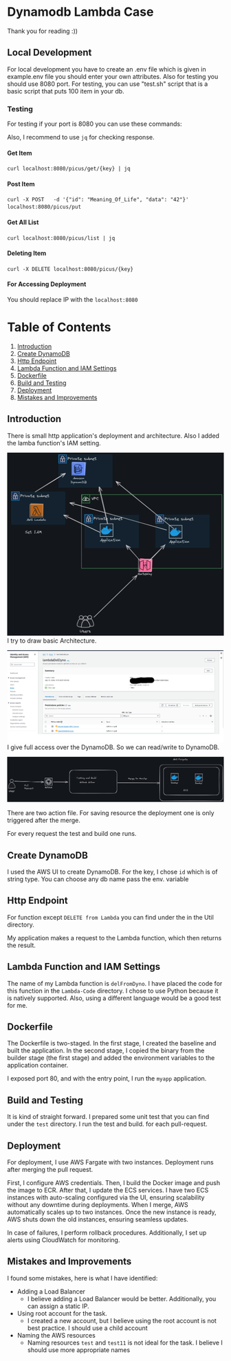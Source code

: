 # Dynamodb Lambda Case 
Thank you for reading :))
## Local Development
For local development you have to create an .env file which is given in example.env file you should enter your own 
attributes. Also for testing you should use 8080 port.
For testing, you can use "test.sh" script that is a basic script that puts 100 item in your db. 

### Testing
For testing if your port is 8080 you can use these commands:

Also, I recommend to use `jq` for checking response.
#### Get Item
`curl localhost:8080/picus/get/{key} | jq`

#### Post Item
`curl -X POST   -d '{"id": "Meaning_Of_Life", "data": "42"}'   localhost:8080/picus/put`

#### Get All List
`curl localhost:8080/picus/list | jq`

#### Deleting Item

`curl -X DELETE localhost:8080/picus/{key}`

#### For Accessing Deployment
You should  replace IP with the `localhost:8080`

# Table of Contents

1. [Introduction](#introduction)
2. [Create DynamoDB](#createdynamodb)
3. [Http Endpoint](#httpendpoint)
4. [Lambda Function and IAM Settings](#lambdafunctionandiamsettings)
5. [Dockerfile](#dockerfile)
6. [Build and Testing](#buildandtesting)
7. [Deployment](#deployment)
8. [Mistakes and Improvements](#mistakesandimprovements)

## Introduction <a name="introduction"></a>

There is small http application's deployment and architecture. Also I added the lamba function's IAM setting.

![Basic Architecture](./image/arch-1.png)
I try to draw basic Architecture.


![iam-policy](./image/iam-policy.png)
I give   full access over the DynamoDB. So we can read/write to DynamoDB.


![Github Actions](./image/arch-2.png)

There are two action file. For saving resource the deployment one is only triggered after the merge.

For every request the test and build one runs.


## Create DynamoDB <a name="createdynamodb"></a>
I used the AWS UI to create DynamoDB. For the key, I chose `id` which is of string type.
You can choose any db name pass the env. variable

## Http Endpoint <a name="httpendpoint"></a>
For function except `DELETE from Lambda` you can find under the in the Util directory.

My application makes a request to the Lambda function, which then returns the result.

## Lambda Function and IAM Settings <a name="lambdafunctionandiamsettings"></a>
The name of my Lambda function is `delFromDyno`. I have placed the code for this function in the `Lambda-Code` directory.
I chose to use Python because it is natively supported. Also, using a different language would be a good test for me.

## Dockerfile <a name="dockerfile"></a>
The Dockerfile is two-staged. In the first stage, I created the baseline and built the application. In the second stage, I copied the binary from the builder stage (the first stage) and added the environment variables to the application container.

I exposed port 80, and with the entry point, I run the `myapp` application.

## Build and Testing <a name="buildandtesting"></a>
It is kind of straight forward. I prepared some unit test that you can find under the  `test` directory.
I run the test and build. for each pull-request.

## Deployment <a name="deployment"></a>
For deployment, I use AWS Fargate with two instances. Deployment runs after merging the pull request. 

First, I configure AWS credentials. Then, I build the Docker image and push the image to ECR. After that, I update the ECS services. 
I have two ECS instances with auto-scaling configured via the UI, ensuring scalability without any downtime during deployments. 
When I merge, AWS automatically scales up to two instances. Once the new instance is ready, AWS shuts down the old instances, ensuring seamless updates. 

In case of failures, I perform rollback procedures. Additionally, I set up alerts using CloudWatch for monitoring.


## Mistakes and Improvements <a name="mistakesandimprovements"></a>

I found some mistakes, here is what I have identified:

- Adding a Load Balancer
    - I believe adding a Load Balancer would be better. Additionally, you can assign a static IP.
- Using root account for the task.
  - I created a new account, but I believe using the root account is not best practice. I should use a child account
- Naming the AWS resources 
  - Naming resources `test` and `test11` is not ideal for the task. I believe I should use more appropriate names